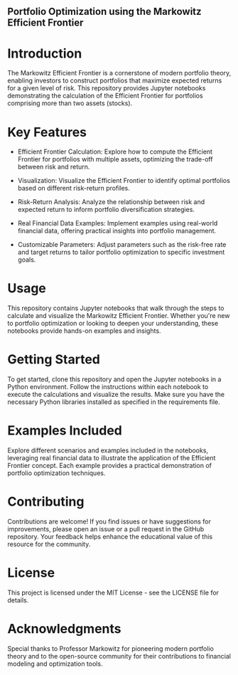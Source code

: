 ## Portfolio Optimization using the Markowitz Efficient Frontier
# Introduction
The Markowitz Efficient Frontier is a cornerstone of modern portfolio theory, enabling investors to construct portfolios that maximize expected returns for a given level of risk. This repository provides Jupyter notebooks demonstrating the calculation of the Efficient Frontier for portfolios comprising more than two assets (stocks).

# Key Features
  - Efficient Frontier Calculation: Explore how to compute the Efficient Frontier for portfolios with multiple assets, optimizing the trade-off between risk and return.
  
  - Visualization: Visualize the Efficient Frontier to identify optimal portfolios based on different risk-return profiles.
  
  - Risk-Return Analysis: Analyze the relationship between risk and expected return to inform portfolio diversification strategies.
  
  - Real Financial Data Examples: Implement examples using real-world financial data, offering practical insights into portfolio management.
  
  - Customizable Parameters: Adjust parameters such as the risk-free rate and target returns to tailor portfolio optimization to specific investment goals.

# Usage
This repository contains Jupyter notebooks that walk through the steps to calculate and visualize the Markowitz Efficient Frontier. Whether you're new to portfolio optimization or looking to deepen your understanding, these notebooks provide hands-on examples and insights.

# Getting Started
To get started, clone this repository and open the Jupyter notebooks in a Python environment. Follow the instructions within each notebook to execute the calculations and visualize the results. Make sure you have the necessary Python libraries installed as specified in the requirements file.

# Examples Included
Explore different scenarios and examples included in the notebooks, leveraging real financial data to illustrate the application of the Efficient Frontier concept. Each example provides a practical demonstration of portfolio optimization techniques.

# Contributing
Contributions are welcome! If you find issues or have suggestions for improvements, please open an issue or a pull request in the GitHub repository. Your feedback helps enhance the educational value of this resource for the community.

# License
This project is licensed under the MIT License - see the LICENSE file for details.

# Acknowledgments
Special thanks to Professor Markowitz for pioneering modern portfolio theory and to the open-source community for their contributions to financial modeling and optimization tools.
